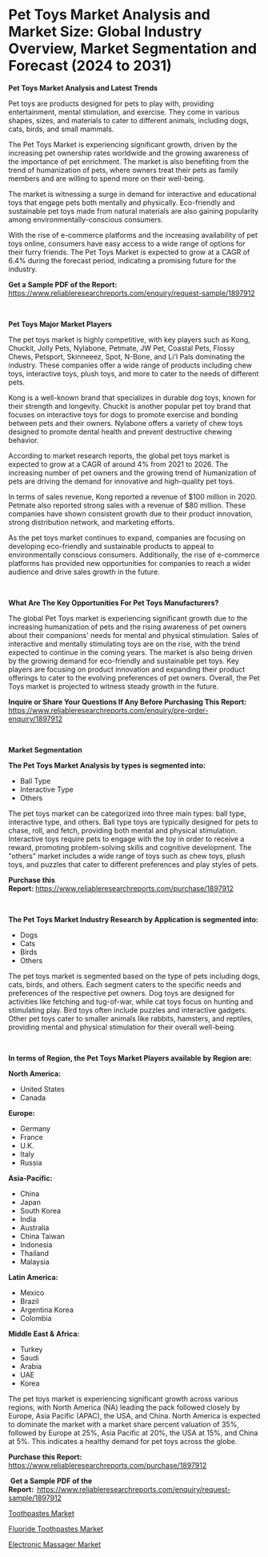 <p><h1>Pet Toys Market Analysis and Market Size: Global Industry Overview, Market Segmentation and Forecast (2024 to 2031)</h1></p><p><strong>Pet Toys Market Analysis and Latest Trends</strong></p>
<p><p>Pet toys are products designed for pets to play with, providing entertainment, mental stimulation, and exercise. They come in various shapes, sizes, and materials to cater to different animals, including dogs, cats, birds, and small mammals.</p><p>The Pet Toys Market is experiencing significant growth, driven by the increasing pet ownership rates worldwide and the growing awareness of the importance of pet enrichment. The market is also benefiting from the trend of humanization of pets, where owners treat their pets as family members and are willing to spend more on their well-being.</p><p>The market is witnessing a surge in demand for interactive and educational toys that engage pets both mentally and physically. Eco-friendly and sustainable pet toys made from natural materials are also gaining popularity among environmentally-conscious consumers.</p><p>With the rise of e-commerce platforms and the increasing availability of pet toys online, consumers have easy access to a wide range of options for their furry friends. The Pet Toys Market is expected to grow at a CAGR of 6.4% during the forecast period, indicating a promising future for the industry.</p></p>
<p><strong>Get a Sample PDF of the Report:&nbsp;</strong> <a href="https://www.reliableresearchreports.com/enquiry/request-sample/1897912">https://www.reliableresearchreports.com/enquiry/request-sample/1897912</a></p>
<p>&nbsp;</p>
<p><strong>Pet Toys Major Market Players</strong></p>
<p><p>The pet toys market is highly competitive, with key players such as Kong, Chuckit, Jolly Pets, Nylabone, Petmate, JW Pet, Coastal Pets, Flossy Chews, Petsport, Skinneeez, Spot, N-Bone, and Li'l Pals dominating the industry. These companies offer a wide range of products including chew toys, interactive toys, plush toys, and more to cater to the needs of different pets.</p><p>Kong is a well-known brand that specializes in durable dog toys, known for their strength and longevity. Chuckit is another popular pet toy brand that focuses on interactive toys for dogs to promote exercise and bonding between pets and their owners. Nylabone offers a variety of chew toys designed to promote dental health and prevent destructive chewing behavior.</p><p>According to market research reports, the global pet toys market is expected to grow at a CAGR of around 4% from 2021 to 2026. The increasing number of pet owners and the growing trend of humanization of pets are driving the demand for innovative and high-quality pet toys.</p><p>In terms of sales revenue, Kong reported a revenue of $100 million in 2020. Petmate also reported strong sales with a revenue of $80 million. These companies have shown consistent growth due to their product innovation, strong distribution network, and marketing efforts.</p><p>As the pet toys market continues to expand, companies are focusing on developing eco-friendly and sustainable products to appeal to environmentally conscious consumers. Additionally, the rise of e-commerce platforms has provided new opportunities for companies to reach a wider audience and drive sales growth in the future.</p></p>
<p>&nbsp;</p>
<p><strong>What Are The Key Opportunities For Pet Toys Manufacturers?</strong></p>
<p><p>The global Pet Toys market is experiencing significant growth due to the increasing humanization of pets and the rising awareness of pet owners about their companions' needs for mental and physical stimulation. Sales of interactive and mentally stimulating toys are on the rise, with the trend expected to continue in the coming years. The market is also being driven by the growing demand for eco-friendly and sustainable pet toys. Key players are focusing on product innovation and expanding their product offerings to cater to the evolving preferences of pet owners. Overall, the Pet Toys market is projected to witness steady growth in the future.</p></p>
<p><strong>Inquire or Share Your Questions If Any Before Purchasing This Report:</strong> <a href="https://www.reliableresearchreports.com/enquiry/pre-order-enquiry/1897912">https://www.reliableresearchreports.com/enquiry/pre-order-enquiry/1897912</a></p>
<p>&nbsp;</p>
<p><strong>Market Segmentation</strong></p>
<p><strong>The Pet Toys Market Analysis by types is segmented into:</strong></p>
<p><ul><li>Ball Type</li><li>Interactive Type</li><li>Others</li></ul></p>
<p><p>The pet toys market can be categorized into three main types: ball type, interactive type, and others. Ball type toys are typically designed for pets to chase, roll, and fetch, providing both mental and physical stimulation. Interactive toys require pets to engage with the toy in order to receive a reward, promoting problem-solving skills and cognitive development. The "others" market includes a wide range of toys such as chew toys, plush toys, and puzzles that cater to different preferences and play styles of pets.</p></p>
<p><strong>Purchase this Report:&nbsp;</strong><a href="https://www.reliableresearchreports.com/purchase/1897912">https://www.reliableresearchreports.com/purchase/1897912</a></p>
<p>&nbsp;</p>
<p><strong>The Pet Toys Market Industry Research by Application is segmented into:</strong></p>
<p><ul><li>Dogs</li><li>Cats</li><li>Birds</li><li>Others</li></ul></p>
<p><p>The pet toys market is segmented based on the type of pets including dogs, cats, birds, and others. Each segment caters to the specific needs and preferences of the respective pet owners. Dog toys are designed for activities like fetching and tug-of-war, while cat toys focus on hunting and stimulating play. Bird toys often include puzzles and interactive gadgets. Other pet toys cater to smaller animals like rabbits, hamsters, and reptiles, providing mental and physical stimulation for their overall well-being.</p></p>
<p>&nbsp;</p>
<p><strong>In terms of Region, the Pet Toys Market Players available by Region are:</strong></p>
<p>
    <p> <strong> North America: </strong>
        <ul>
            <li>United States</li>
            <li>Canada</li>
        </ul>
        </p> 
    <p> <strong> Europe: </strong>
        <ul>
            <li>Germany</li>
            <li>France</li>
            <li>U.K.</li>
            <li>Italy</li>
            <li>Russia</li>
        </ul>
        </p> 
    <p> <strong> Asia-Pacific: </strong>
        <ul>
            <li>China</li>
            <li>Japan</li>
            <li>South Korea</li>
            <li>India</li>
            <li>Australia</li>
            <li>China Taiwan</li>
            <li>Indonesia</li>
            <li>Thailand</li>
            <li>Malaysia</li>
        </ul>
        </p> 
    <p> <strong> Latin America: </strong>
        <ul>
            <li>Mexico</li>
            <li>Brazil</li>
            <li>Argentina Korea</li>
            <li>Colombia</li>
        </ul>
        </p> 
    <p> <strong> Middle East & Africa: </strong>
        <ul>
            <li>Turkey</li>
            <li>Saudi</li>
            <li>Arabia</li>
            <li>UAE</li>
            <li>Korea</li>
        </ul>
    </p>
    </p>
<p><p>The pet toys market is experiencing significant growth across various regions, with North America (NA) leading the pack followed closely by Europe, Asia Pacific (APAC), the USA, and China. North America is expected to dominate the market with a market share percent valuation of 35%, followed by Europe at 25%, Asia Pacific at 20%, the USA at 15%, and China at 5%. This indicates a healthy demand for pet toys across the globe.</p></p>
<p><strong>Purchase this Report: </strong><a href="https://www.reliableresearchreports.com/purchase/1897912">https://www.reliableresearchreports.com/purchase/1897912</a></p>
<p>&nbsp;<strong>Get a Sample PDF of the Report:&nbsp;&nbsp;</strong><a href="https://www.reliableresearchreports.com/enquiry/request-sample/1897912">https://www.reliableresearchreports.com/enquiry/request-sample/1897912</a></p>
<p><strong></strong></p>
<p><p><a href="https://github.com/angelajermaine/Market-Research-Report-List-2/blob/main/toothpastes-market.md">Toothpastes Market</a></p><p><a href="https://github.com/beatblasta/Market-Research-Report-List-2/blob/main/fluoride-toothpastes-market.md">Fluoride Toothpastes Market</a></p><p><a href="https://github.com/shotows/Market-Research-Report-List-1/blob/main/electronic-massager-market.md">Electronic Massager Market</a></p></p>